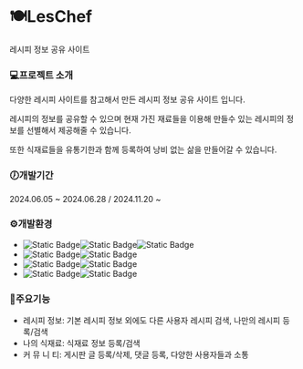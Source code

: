 # 🍽LesChef
레시피 정보 공유 사이트

### 💻프로젝트 소개
  다양한 레시피 사이트를 참고해서 만든 레시피 정보 공유 사이트 입니다.
  
  레시피의 정보를 공유할 수 있으며
  현재 가진 재료들을 이용해 만들수 있는 레시피의 정보를 선별해서 제공해줄 수 있습니다. 
  
  또한 식재료들을 유통기한과 함께 등록하여 낭비 없는 삶을 만들어갈 수 있습니다.


### 🕖개발기간
  2024.06.05 ~ 2024.06.28 / 2024.11.20 ~


### ⚙️개발환경
  - ![Static Badge](https://img.shields.io/badge/Language-black?style=for-the-badge)![Static Badge](https://img.shields.io/badge/JavaScript-orange?style=for-the-badge)![Static Badge](https://img.shields.io/badge/CSS-blue?style=for-the-badge)
  - ![Static Badge](https://img.shields.io/badge/RunTime-black?style=for-the-badge)![Static Badge](https://img.shields.io/badge/NodeJS-green?style=for-the-badge)
  - ![Static Badge](https://img.shields.io/badge/Library-black?style=for-the-badge)![Static Badge](https://img.shields.io/badge/React-blue?style=for-the-badge)
  - ![Static Badge](https://img.shields.io/badge/IDE-black?style=for-the-badge)![Static Badge](https://img.shields.io/badge/Visual_Studio_Code-blue?style=for-the-badge)


### 📎주요기능
- 레시피 정보: 기본 레시피 정보 외에도 다른 사용자 레시피 검색, 나만의 레시피 등록/검색
- 나의 식재료: 식재료 정보 등록/검색
- 커 뮤 니 티: 게시판 글 등록/삭제, 댓글 등록, 다양한 사용자들과 소통
